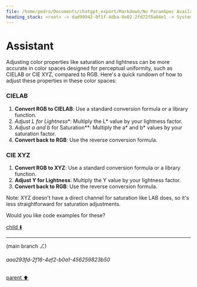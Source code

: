 ```yaml
---
file: /home/pedro/Documents/chatgpt_export/Markdown/No ParamSpec Available.md
heading_stack: <root> -> dad99942-0f1f-4dba-9e02-2fd72f8a04e1 -> System -> 958b6e43-778f-4c79-88fc-d066a7cf90df -> System -> aaa2e994-c802-4cf3-842c-5533a1176f22 -> User -> 9f0c2854-2b94-4ff5-a675-13553ec0e0e8 -> Assistant -> 6c19a463-bae2-4a48-bdbc-85cc7cfd53bb -> Tool -> eb2cd2fb-58e5-459e-96e0-722fcd9c674f -> Assistant -> aaa292bc-ed3a-48ba-9c8e-2e8e7547b2ae -> User -> 60c029bf-2cb5-4845-8273-0b3ed78b13e8 -> Assistant -> aaa2874c-c2c4-425a-b2bf-4aad055089c3 -> User -> 76ce0814-52dd-400c-993b-cb1ca0f29863 -> Assistant -> 2a2229e8-9fb6-44d6-a5f1-34d925bbed85 -> Tool -> c18f6738-9091-40ca-833c-3aaa0e193e60 -> Assistant -> 21c42781-065c-4772-9c46-ffb387433ec9 -> Assistant -> aaa23e56-62bb-4050-aa00-a7c28fd14827 -> User -> 1131b2ec-ad6f-4b0f-8c2a-a584eaa695ce -> Assistant
---
```

# Assistant

Adjusting color properties like saturation and lightness can be more accurate in color spaces designed for perceptual uniformity, such as CIELAB or CIE XYZ, compared to RGB. Here's a quick rundown of how to adjust these properties in these color spaces:

### CIELAB

1. **Convert RGB to CIELAB**: Use a standard conversion formula or a library function.
2. **Adjust L* for Lightness**: Multiply the L* value by your lightness factor.
3. **Adjust a* and b* for Saturation**: Multiply the a* and b* values by your saturation factor.
4. **Convert back to RGB**: Use the reverse conversion formula.

### CIE XYZ

1. **Convert RGB to XYZ**: Use a standard conversion formula or a library function.
2. **Adjust Y for Lightness**: Multiply the Y value by your lightness factor.
3. **Convert back to RGB**: Use the reverse conversion formula.

Note: XYZ doesn't have a direct channel for saturation like LAB does, so it's less straightforward for saturation adjustments.

Would you like code examples for these?

[child ⬇️](#aaa293fd-2f16-4ef2-b0a1-456259823b50)

---

(main branch ⎇)
###### aaa293fd-2f16-4ef2-b0a1-456259823b50
[parent ⬆️](#1131b2ec-ad6f-4b0f-8c2a-a584eaa695ce)
